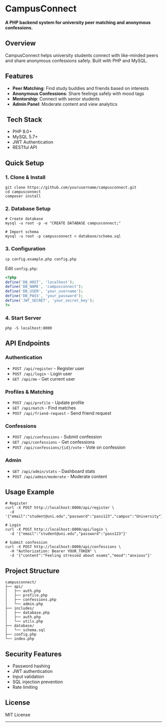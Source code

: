 # CampusConnect
**A PHP backend system for university peer matching and anonymous confessions.**

## Overview

CampusConnect helps university students connect with like-minded peers and share anonymous confessions safely. Built with PHP and MySQL.

## Features

- **Peer Matching**: Find study buddies and friends based on interests
- **Anonymous Confessions**: Share feelings safely with mood tags
- **Mentorship**: Connect with senior students
- **Admin Panel**: Moderate content and view analytics


## ️ Tech Stack

- PHP 8.0+
- MySQL 5.7+
- JWT Authentication
- RESTful API


## Quick Setup

### 1. Clone & Install

```shellscript
git clone https://github.com/yourusername/campusconnect.git
cd campusconnect
composer install
```

### 2. Database Setup

```shellscript
# Create database
mysql -u root -p -e "CREATE DATABASE campusconnect;"

# Import schema
mysql -u root -p campusconnect < database/schema.sql
```

### 3. Configuration

```shellscript
cp config.example.php config.php
```

Edit `config.php`:

```php
<?php
define('DB_HOST', 'localhost');
define('DB_NAME', 'campusconnect');
define('DB_USER', 'your_username');
define('DB_PASS', 'your_password');
define('JWT_SECRET', 'your_secret_key');
?>
```

### 4. Start Server

```shellscript
php -S localhost:8000
```

## API Endpoints

### Authentication

- `POST /api/register` - Register user
- `POST /api/login` - Login user
- `GET /api/me` - Get current user


### Profiles & Matching

- `POST /api/profile` - Update profile
- `GET /api/match` - Find matches
- `POST /api/friend-request` - Send friend request


### Confessions

- `POST /api/confessions` - Submit confession
- `GET /api/confessions` - Get confessions
- `POST /api/confessions/{id}/vote` - Vote on confession


### Admin

- `GET /api/admin/stats` - Dashboard stats
- `POST /api/admin/moderate` - Moderate content


## Usage Example

```shellscript
# Register
curl -X POST http://localhost:8000/api/register \
  -d '{"email":"student@uni.edu","password":"pass123","campus":"University"}'

# Login
curl -X POST http://localhost:8000/api/login \
  -d '{"email":"student@uni.edu","password":"pass123"}'

# Submit confession
curl -X POST http://localhost:8000/api/confessions \
  -H "Authorization: Bearer YOUR_TOKEN" \
  -d '{"content":"Feeling stressed about exams","mood":"anxious"}'
```

## Project Structure

```plaintext
campusconnect/
├── api/
│   ├── auth.php
│   ├── profile.php
│   ├── confessions.php
│   └── admin.php
├── includes/
│   ├── database.php
│   ├── auth.php
│   └── utils.php
├── database/
│   └── schema.sql
├── config.php
└── index.php
```

## Security Features

- Password hashing
- JWT authentication
- Input validation
- SQL injection prevention
- Rate limiting


## License

MIT License

---
